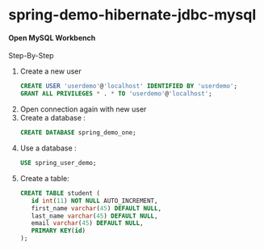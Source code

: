 # spring-demo-hibernate-jdbc-mysql


#### Open MySQL Workbench
Step-By-Step
1. Create a new user
    ```sql
   CREATE USER 'userdemo'@'localhost' IDENTIFIED BY 'userdemo';
   GRANT ALL PRIVILEGES * . * TO 'userdemo'@'localhost';
    ```
2. Open connection again with new user
3. Create a database :
    ```sql
    CREATE DATABASE spring_demo_one;
    ```
4. Use a database :
    ```sql
    USE spring_user_demo;
    ```
5. Create a table:
    ```sql
    CREATE TABLE student (
       id int(11) NOT NULL AUTO_INCREMENT,
       first_name varchar(45) DEFAULT NULL,
       last_name varchar(45) DEFAULT NULL,
       email varchar(45) DEFAULT NULL,
       PRIMARY KEY(id)
   );
    ```
